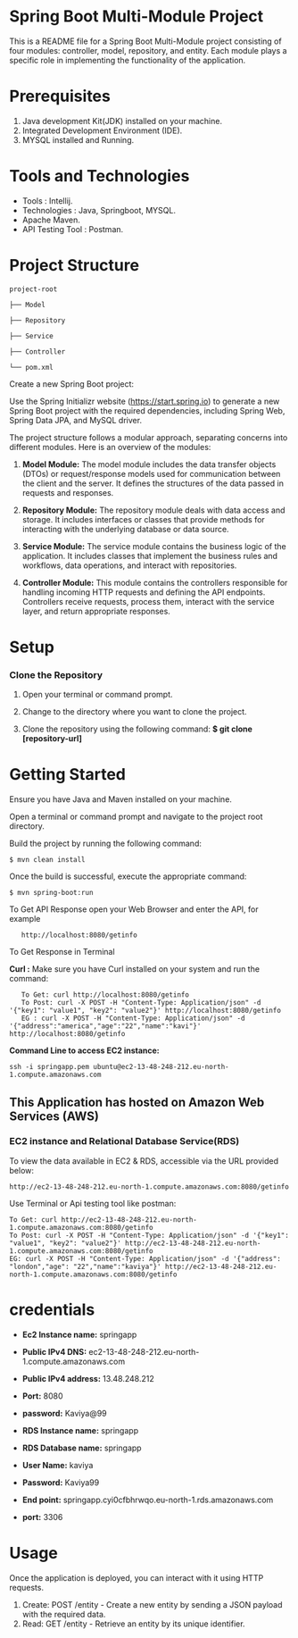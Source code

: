 # Spring Boot Multi-Module Project 
This is a README file for a Spring Boot Multi-Module project consisting of four modules: controller, model, repository, and entity. 
Each module plays a specific role in implementing the functionality of the application.

# Prerequisites
1. Java development Kit(JDK) installed on your machine.
2. Integrated Development Environment (IDE).
3. MYSQL installed and Running.

# Tools and Technologies
* Tools : Intellij.
* Technologies : Java, Springboot, MYSQL.
* Apache Maven.
* API Testing Tool : Postman.



# Project Structure

    project-root

    ├── Model 

    ├── Repository
 
    ├── Service

    ├── Controller
 
    └── pom.xml


Create a new Spring Boot project:

Use the Spring Initializr website (https://start.spring.io) to generate a new Spring Boot project with the required dependencies, including Spring Web, Spring Data JPA, and MySQL driver.

The project structure follows a modular approach, separating concerns into different modules. Here is an overview of the modules:
1. ****Model Module**:**
The model module includes the data transfer objects (DTOs) or request/response models used for communication between the client and the server. It defines the structures of the data passed in requests and responses.

2. **Repository Module:**
   The repository module deals with data access and storage. It includes interfaces or classes that provide methods for interacting with the underlying database or data source.
   
3. **Service Module:**
   The service module contains the business logic of the application. It includes classes that implement the business rules and workflows, data operations, and interact with repositories.
  
4. **Controller Module:**
This module contains the controllers responsible for handling incoming HTTP requests and defining the API endpoints. Controllers receive requests, process them, interact with the service layer, and return appropriate responses. 

# Setup
### Clone the Repository
1. Open your terminal or command prompt.

2. Change to the directory where you want to clone the project.

3. Clone the repository using the following command:
   **$ git clone [repository-url]**

# Getting Started
Ensure you have Java and Maven installed on your machine.

Open a terminal or command prompt and navigate to the project root directory.

Build the project by running the following command:

    $ mvn clean install

Once the build is successful, execute the appropriate command:

    $ mvn spring-boot:run

To Get API Response open your Web Browser and enter the API, for example

       http://localhost:8080/getinfo

To Get Response in Terminal

**Curl :**  Make sure you have Curl installed on your system and run the command:
 
       To Get: curl http://localhost:8080/getinfo
       To Post: curl -X POST -H "Content-Type: Application/json" -d '{"key1": "value1", "key2": "value2"}' http://localhost:8080/getinfo
       EG : curl -X POST -H "Content-Type: Application/json" -d '{"address":"america","age":"22","name":"kavi"}' http://localhost:8080/getinfo

 **Command Line to access EC2 instance:**

    ssh -i springapp.pem ubuntu@ec2-13-48-248-212.eu-north-1.compute.amazonaws.com
    

## This Application has hosted on Amazon Web Services (AWS)
###  EC2 instance and Relational Database Service(RDS)

To view the data available in EC2 & RDS, accessible via the URL provided below:

    http://ec2-13-48-248-212.eu-north-1.compute.amazonaws.com:8080/getinfo

Use Terminal or Api testing tool like postman:

    To Get: curl http://ec2-13-48-248-212.eu-north-1.compute.amazonaws.com:8080/getinfo
    To Post: curl -X POST -H "Content-Type: Application/json" -d '{"key1": "value1", "key2": "value2"}' http://ec2-13-48-248-212.eu-north-1.compute.amazonaws.com:8080/getinfo
    EG: curl -X POST -H "Content-Type: Application/json" -d '{"address": "london","age": "22","name":"kaviya"}' http://ec2-13-48-248-212.eu-north-1.compute.amazonaws.com:8080/getinfo
  
# credentials
* **Ec2 Instance name:** springapp
* **Public IPv4 DNS:** ec2-13-48-248-212.eu-north-1.compute.amazonaws.com
* **Public IPv4 address:** 13.48.248.212
* **Port:** 8080
* **password:** Kaviya@99


* **RDS Instance name:** springapp
* **RDS Database name:** springapp
* **User Name:** kaviya
* **Password:** Kaviya99
* **End point:** springapp.cyi0cfbhrwqo.eu-north-1.rds.amazonaws.com
* **port:** 3306




# Usage
Once the application is deployed, you can interact with it using HTTP requests.
1. Create: POST /entity - Create a new entity by sending a JSON payload with the required data.
2. Read: GET /entity - Retrieve an entity by its unique identifier.

